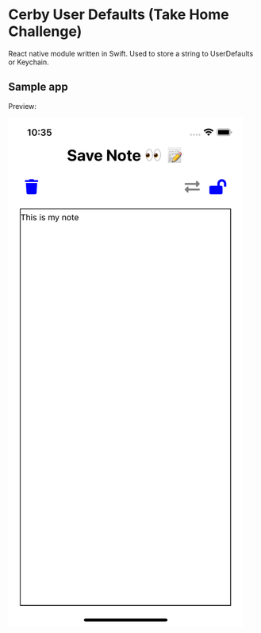 # Cerby User Defaults (Take Home Challenge)

React native module written in Swift. Used to store a string to UserDefaults or Keychain.

## Sample app

Preview:

![Screenshot of app](./images/screenshot1.png)